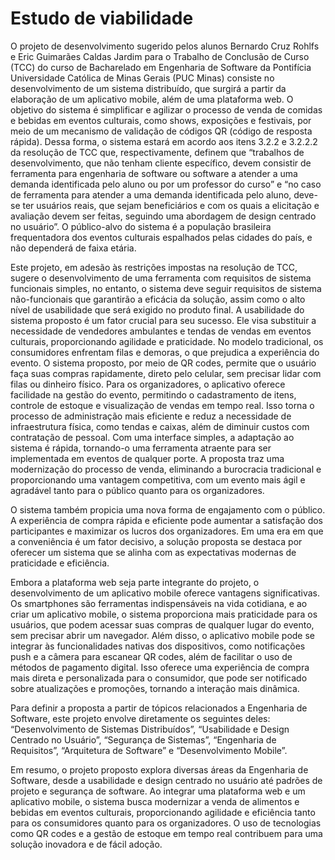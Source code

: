 # Estudo de viabilidade

O projeto de desenvolvimento sugerido pelos alunos Bernardo Cruz Rohlfs e Eric Guimarães Caldas Jardim para o Trabalho de Conclusão de Curso (TCC) do curso de Bacharelado em Engenharia de Software da Pontifícia Universidade Católica de Minas Gerais (PUC Minas) consiste no desenvolvimento de um sistema distribuído, que surgirá a partir da elaboração de um aplicativo mobile, além de uma plataforma web. O objetivo do sistema é simplificar e agilizar o processo de venda de comidas e bebidas em eventos culturais, como shows, exposições e festivais, por meio de um mecanismo de validação de códigos QR (código de resposta rápida). Dessa forma, o sistema estará em acordo aos itens 3.2.2 e 3.2.2.2 da resolução de TCC que, respectivamente, definem que “trabalhos de desenvolvimento, que não tenham cliente específico, devem consistir de ferramenta para engenharia de software ou software a atender a uma demanda identificada pelo aluno ou por um professor do curso” e “no caso de ferramenta para atender a uma demanda identificada pelo aluno, deve-se ter usuários reais, que sejam beneficiários e com os quais a elicitação e avaliação devem ser feitas, seguindo uma abordagem de design centrado no usuário”. O público-alvo do sistema é a população brasileira frequentadora dos eventos culturais espalhados pelas cidades do país, e não dependerá de faixa etária.

Este projeto, em adesão às restrições impostas na resolução de TCC, sugere o desenvolvimento de uma ferramenta com requisitos de sistema funcionais simples, no entanto, o sistema deve seguir requisitos de sistema não-funcionais que garantirão a eficácia da solução, assim como o alto nível de usabilidade que será exigido no produto final. A usabilidade do sistema proposto é um fator crucial para seu sucesso. Ele visa substituir a necessidade de vendedores ambulantes e tendas de vendas em eventos culturais, proporcionando agilidade e praticidade. No modelo tradicional, os consumidores enfrentam filas e demoras, o que prejudica a experiência do evento. O sistema proposto, por meio de QR codes, permite que o usuário faça suas compras rapidamente, direto pelo celular, sem precisar lidar com filas ou dinheiro físico. Para os organizadores, o aplicativo oferece facilidade na gestão do evento, permitindo o cadastramento de itens, controle de estoque e visualização de vendas em tempo real. Isso torna o processo de administração mais eficiente e reduz a necessidade de infraestrutura física, como tendas e caixas, além de diminuir custos com contratação de pessoal. Com uma interface simples, a adaptação ao sistema é rápida, tornando-o uma ferramenta atraente para ser implementada em eventos de qualquer porte. A proposta traz uma modernização do processo de venda, eliminando a burocracia tradicional e proporcionando uma vantagem competitiva, com um evento mais ágil e agradável tanto para o público quanto para os organizadores.

O sistema também propicia uma nova forma de engajamento com o público. A experiência de compra rápida e eficiente pode aumentar a satisfação dos participantes e maximizar os lucros dos organizadores. Em uma era em que a conveniência é um fator decisivo, a solução proposta se destaca por oferecer um sistema que se alinha com as expectativas modernas de praticidade e eficiência.

Embora a plataforma web seja parte integrante do projeto, o desenvolvimento de um aplicativo mobile oferece vantagens significativas. Os smartphones são ferramentas indispensáveis na vida cotidiana, e ao criar um aplicativo mobile, o sistema proporciona mais praticidade para os usuários, que podem acessar suas compras de qualquer lugar do evento, sem precisar abrir um navegador. Além disso, o aplicativo mobile pode se integrar às funcionalidades nativas dos dispositivos, como notificações push e a câmera para escanear QR codes, além de facilitar o uso de métodos de pagamento digital. Isso oferece uma experiência de compra mais direta e personalizada para o consumidor, que pode ser notificado sobre atualizações e promoções, tornando a interação mais dinâmica.

Para definir a proposta a partir de tópicos relacionados a Engenharia de Software, este projeto envolve diretamente os seguintes deles: “Desenvolvimento de Sistemas Distribuídos”, “Usabilidade e Design Centrado no Usuário”, “Segurança de Sistemas”, “Engenharia de Requisitos”, “Arquitetura de Software” e “Desenvolvimento Mobile”.

Em resumo, o projeto proposto explora diversas áreas da Engenharia de Software, desde a usabilidade e design centrado no usuário até padrões de projeto e segurança de software. Ao integrar uma plataforma web e um aplicativo mobile, o sistema busca modernizar a venda de alimentos e bebidas em eventos culturais, proporcionando agilidade e eficiência tanto para os consumidores quanto para os organizadores. O uso de tecnologias como QR codes e a gestão de estoque em tempo real contribuem para uma solução inovadora e de fácil adoção.
